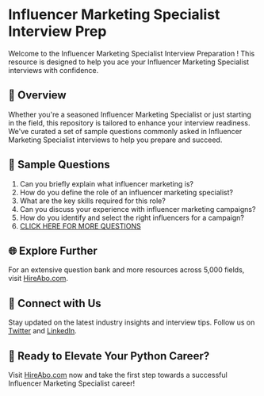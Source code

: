 # Influencer Marketing Specialist Interview Prep

Welcome to the Influencer Marketing Specialist Interview Preparation ! This resource is designed to help you ace your Influencer Marketing Specialist interviews with confidence.

## 🚀 Overview

Whether you're a seasoned Influencer Marketing Specialist or just starting in the field, this repository is tailored to enhance your interview readiness. We've curated a set of sample questions commonly asked in Influencer Marketing Specialist interviews to help you prepare and succeed.

## 📝 Sample Questions

1. Can you briefly explain what influencer marketing is?
2. How do you define the role of an influencer marketing specialist?
3. What are the key skills required for this role?
4. Can you discuss your experience with influencer marketing campaigns?
5. How do you identify and select the right influencers for a campaign?
6. [CLICK HERE FOR MORE QUESTIONS](https://hireabo.com/job/8_4_19/Influencer%20Marketing%20Specialist)

## 🌐 Explore Further

For an extensive question bank and more resources across 5,000 fields, visit [HireAbo.com](https://www.hireabo.com).

## 📱 Connect with Us

Stay updated on the latest industry insights and interview tips. Follow us on [Twitter](https://twitter.com/hireabo) and [LinkedIn](https://www.linkedin.com/in/hire-abo-3609972a8/).

## 🚀 Ready to Elevate Your Python Career?

Visit [HireAbo.com](https://www.hireabo.com) now and take the first step towards a successful Influencer Marketing Specialist career!